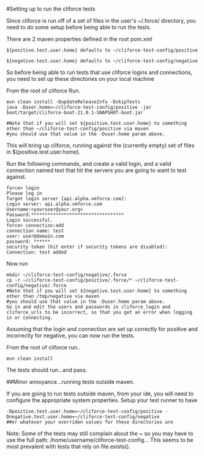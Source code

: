 #Setting up to run the cliforce tests

Since cliforce is run off of a set of files in the user's ~/.force/ directory, you need to do some setup before being able to
run the tests.

There are 2 maven properties defined in the root pom.xml

    ${positive.test.user.home} defaults to ~/cliforce-test-config/positive

    ${negative.test.user.home} defaults to ~/cliforce-test-config/negative

So before being able to run tests that use cliforce logins and connections, you need to set up these directories on your local machine

From the root of cliforce Run.

    mvn clean install -DupdateReleaseInfo -DskipTests
    java -Duser.home=~/cliforce-test-config/positive -jar boot/target/cliforce-boot-21.0.1-SNAPSHOT-boot.jar

    #Note that if you will set ${positive.test.user.home} to something other than ~/cliforce-test-config/positive via maven
    #you should use that value in the -Duser.home param above.

This will bring up cliforce, running against the (currently empty) set of files in ${positive.test.user.home}.

Run the following commands, and create a valid login, and a valid connection named test that hit the servers you are going to want to
test against.

    force> login
    Please log in
    Target login server [api.alpha.vmforce.com]:
    Login server: api.alpha.vmforce.com
    Username:<youruser@your.org>
    Password:**********************************
    Login successful.
    force> connection:add
    connection name: test
    user: user@domain.com
    password: ******
    security token (hit enter if security tokens are disabled): 
    Connection: test added

Now run

    mkdir ~/cliforce-test-config/negative/.force
    cp -r ~/cliforce-test-config/positive/.force/* ~/cliforce-test-config/negative/.force
    #Note that if you will set ${negative.test.user.home} to something other than /tmp/negative via maven
    #you should use that value in the -Duser.home param above.
    Go in and edit the users and passwords in cliforce_login and cliforce_urls to be incorrect, so that you get an error when logging in or connecting.

Assuming that the login and connection are set up correctly for positive and incorrectly for negative, you can now run the tests.

From the root of cliforce run..

    mvn clean install

The tests should run...and pass.

##Minor annoyance...running tests outside maven.

If you are going to run tests outside maven, from your ide, you will need to configure the appropriate system properties.
Setup your test runner to have

    -Dpositive.test.user.home=~/cliforce-test-config/positive -Dnegative.test.user.home=~/cliforce-test-config/negative
    ##or whatever your overriden values for these directories are

Note: Some of the tests may still complain about the ~ so you may have to use the full path: /home/username/cliforce-test-config... This seems to be most prevalent with tests that rely on file.exists().







